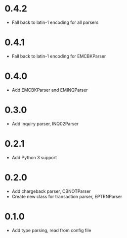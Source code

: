 # 0.4.2
* Fall back to latin-1 encoding for all parsers

# 0.4.1
* Fall back to latin-1 encoding for EMCBKParser

# 0.4.0
* Add EMCBKParser and EMINQParser

# 0.3.0
* Add inquiry parser, INQ02Parser

# 0.2.1
* Add Python 3 support

# 0.2.0
* Add chargeback parser, CBNOTParser
* Create new class for transaction parser, EPTRNParser


# 0.1.0
* Add type parsing, read from config file
